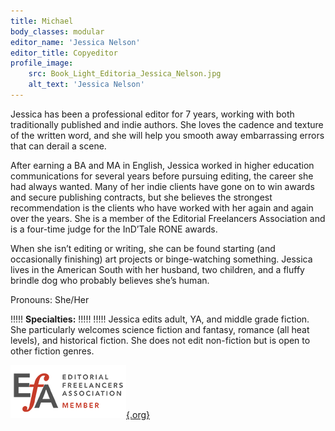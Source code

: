 ```yaml
---
title: Michael
body_classes: modular
editor_name: 'Jessica Nelson'
editor_title: Copyeditor
profile_image:
    src: Book_Light_Editoria_Jessica_Nelson.jpg
    alt_text: 'Jessica Nelson'
---
```


<span class="first-character">J</span>essica has been a professional editor for 7 years, working with both traditionally published and indie authors.  She loves the cadence and texture of the written word, and she will help you smooth away embarrassing errors that can derail a scene. 

After earning a BA and MA in English, Jessica worked in higher education communications for several years before pursuing editing, the career she had always wanted. Many of her indie clients have gone on to win awards and secure publishing contracts, but she believes the strongest recommendation is the clients who have worked with her again and again over the years. She is a member of the Editorial Freelancers Association and is a four-time judge for the InD’Tale RONE awards.

When she isn’t editing or writing, she can be found starting (and occasionally finishing) art projects or binge-watching something. Jessica lives in the American South with her husband, two children, and a fluffy brindle dog who probably believes she’s human.

Pronouns: She/Her

!!!!! **Specialties:**
!!!!! 
!!!!! Jessica edits adult, YA, and middle grade fiction. She particularly welcomes science fiction and fantasy, romance (all heat levels), and historical fiction. She does not edit non-fiction but is open to other fiction genres. 

[![EFA](EFA_logomem_85.png){.org}](http://www.the-efa.org/?target=_blank)